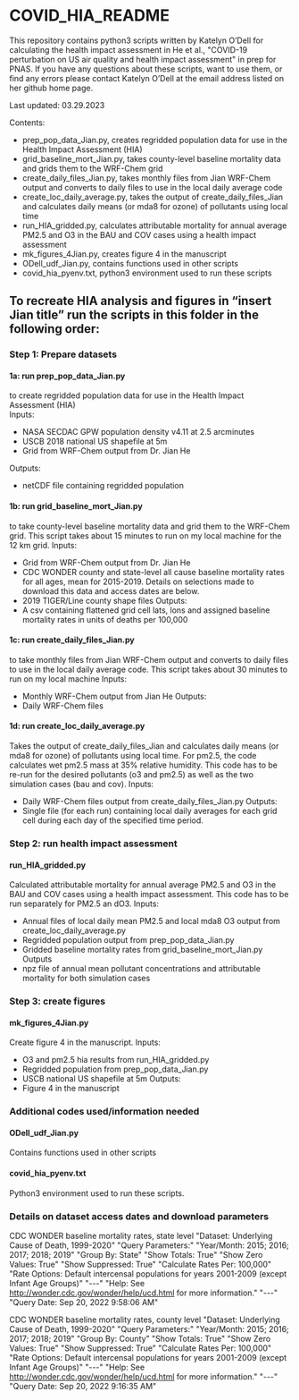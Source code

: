 # COVID_HIA_README
This repository contains python3 scripts written by Katelyn O’Dell for calculating the health impact assessment in He et al., "COVID-19 perturbation on US air quality and health impact assessment" in prep for PNAS. If you have any questions about these scripts, want to use them, or find any errors please contact Katelyn O’Dell at the email address listed on her github home page.

Last updated: 03.29.2023

Contents:
- prep_pop_data_Jian.py, creates regridded population data for use in the Health Impact Assessment (HIA)
- grid_baseline_mort_Jian.py, takes county-level baseline mortality data and grids them to the WRF-Chem grid
- create_daily_files_Jian.py, takes monthly files from Jian WRF-Chem output and converts to daily files to use in the local daily average code
- create_loc_daily_average.py, takes the output of create_daily_files_Jian and calculates daily means (or mda8 for ozone) of pollutants using local time 
- run_HIA_gridded.py, calculates attributable mortality for annual average PM2.5 and O3 in the BAU and COV cases using a health impact assessment
- mk_figures_4Jian.py, creates figure 4 in the manuscript
- ODell_udf_Jian.py, contains functions used in other scripts 
- covid_hia_pyenv.txt, python3 environment used to run these scripts

## To recreate HIA analysis and figures in “insert Jian title” run the scripts in this folder in the following order:

### Step 1: Prepare datasets

#### 1a: run prep_pop_data_Jian.py 
to create regridded population data for use in the Health Impact Assessment (HIA)\
Inputs:
- NASA SECDAC GPW population density v4.11 at 2.5 arcminutes
- USCB 2018 national US shapefile at 5m
- Grid from WRF-Chem output from Dr. Jian He

Outputs:
- netCDF file containing regridded population

#### 1b: run grid_baseline_mort_Jian.py 
to take county-level baseline mortality data and grid them to the WRF-Chem grid. This script takes about 15 minutes to run on my local machine for the 12 km grid.
Inputs:
- Grid from WRF-Chem output from Dr. Jian He
- CDC WONDER county and state-level all cause baseline mortality rates for all ages, mean for 2015-2019. Details on selections made to download this data and access dates are below.
- 2019 TIGER/Line county shape files
Outputs:
- A csv containing flattened grid cell lats, lons and assigned baseline mortality rates in units of deaths per 100,000

#### 1c: run create_daily_files_Jian.py 
to take monthly files from Jian WRF-Chem output and converts to daily files to use in the local daily average code. This script takes about 30 minutes to run on my local machine
Inputs:
- Monthly  WRF-Chem output from Jian He
Outputs:
- Daily WRF-Chem files

#### 1d: run create_loc_daily_average.py
Takes the output of create_daily_files_Jian and calculates daily means (or mda8 for ozone) of pollutants using local time. For pm2.5, the code calculates wet pm2.5 mass at 35% relative humidity. This code has to be re-run for the desired pollutants (o3 and pm2.5) as well as the two simulation cases (bau and cov).
Inputs: 
- Daily WRF-Chem files output from create_daily_files_Jian.py
Outputs:
- Single file (for each run) containing local daily averages for each grid cell during each day of the specified time period.

### Step 2: run health impact assessment
#### run_HIA_gridded.py
Calculated attributable mortality for annual average PM2.5 and O3 in the BAU and COV cases using a health impact assessment. This code has to be run separately for PM2.5 an dO3.
Inputs:
- Annual files of local daily mean PM2.5 and local mda8 O3 output from create_loc_daily_average.py
- Regridded population output from prep_pop_data_Jian.py
- Gridded baseline mortality rates from grid_baseline_mort_Jian.py
Outputs
- npz file of annual mean pollutant concentrations and attributable mortality for both simulation cases

### Step 3: create figures
#### mk_figures_4Jian.py
Create figure 4 in the manuscript.
Inputs:
- O3 and pm2.5 hia results from run_HIA_gridded.py
- Regridded population from prep_pop_data_Jian.py
- USCB national US shapefile at 5m
Outputs:
- Figure 4 in the manuscript

### Additional codes used/information needed 
#### ODell_udf_Jian.py
Contains functions used in other scripts 

#### covid_hia_pyenv.txt
Python3 environment used to run these scripts.

### Details on dataset access dates and download parameters

CDC WONDER baseline mortality rates, state level
"Dataset: Underlying Cause of Death, 1999-2020"
"Query Parameters:"
"Year/Month: 2015; 2016; 2017; 2018; 2019"
"Group By: State"
"Show Totals: True"
"Show Zero Values: True"
"Show Suppressed: True"
"Calculate Rates Per: 100,000"
"Rate Options: Default intercensal populations for years 2001-2009 (except Infant Age Groups)"
"---"
"Help: See http://wonder.cdc.gov/wonder/help/ucd.html for more information."
"---"
"Query Date: Sep 20, 2022 9:58:06 AM"

CDC WONDER baseline mortality rates, county level
"Dataset: Underlying Cause of Death, 1999-2020"
"Query Parameters:"
"Year/Month: 2015; 2016; 2017; 2018; 2019"
"Group By: County"
"Show Totals: True"
"Show Zero Values: True"
"Show Suppressed: True"
"Calculate Rates Per: 100,000"
"Rate Options: Default intercensal populations for years 2001-2009 (except Infant Age Groups)"
"---"
"Help: See http://wonder.cdc.gov/wonder/help/ucd.html for more information."
"---"
"Query Date: Sep 20, 2022 9:16:35 AM"
